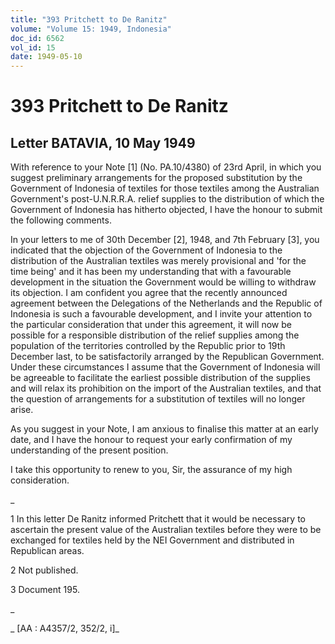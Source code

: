 ```yaml
---
title: "393 Pritchett to De Ranitz"
volume: "Volume 15: 1949, Indonesia"
doc_id: 6562
vol_id: 15
date: 1949-05-10
---
```


# 393 Pritchett to De Ranitz

## Letter BATAVIA, 10 May 1949

With reference to your Note [1] (No. PA.10/4380) of 23rd April, in which you suggest preliminary arrangements for the proposed substitution by the Government of Indonesia of textiles for those textiles among the Australian Government's post-U.N.R.R.A. relief supplies to the distribution of which the Government of Indonesia has hitherto objected, I have the honour to submit the following comments.

In your letters to me of 30th December [2], 1948, and 7th February [3], you indicated that the objection of the Government of Indonesia to the distribution of the Australian textiles was merely provisional and 'for the time being' and it has been my understanding that with a favourable development in the situation the Government would be willing to withdraw its objection. I am confident you agree that the recently announced agreement between the Delegations of the Netherlands and the Republic of Indonesia is such a favourable development, and I invite your attention to the particular consideration that under this agreement, it will now be possible for a responsible distribution of the relief supplies among the population of the territories controlled by the Republic prior to 19th December last, to be satisfactorily arranged by the Republican Government. Under these circumstances I assume that the Government of Indonesia will be agreeable to facilitate the earliest possible distribution of the supplies and will relax its prohibition on the import of the Australian textiles, and that the question of arrangements for a substitution of textiles will no longer arise.

As you suggest in your Note, I am anxious to finalise this matter at an early date, and I have the honour to request your early confirmation of my understanding of the present position.

I take this opportunity to renew to you, Sir, the assurance of my high consideration.

_

1 In this letter De Ranitz informed Pritchett that it would be necessary to ascertain the present value of the Australian textiles before they were to be exchanged for textiles held by the NEI Government and distributed in Republican areas.

2 Not published.

3 Document 195.

_

_ [AA : A4357/2, 352/2, i]_
